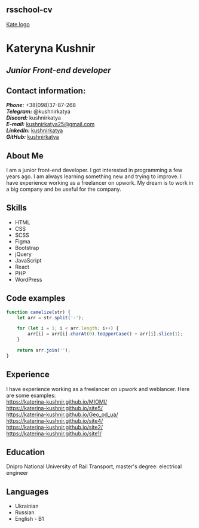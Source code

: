 ## rsschool-cv

[Kate logo](images/Kate.jpg)  
# Kateryna Kushnir

## ***Junior Front-end developer***

## Contact information:

***Phone:*** +38(098)37-87-268  
***Telegram:*** @kushnirkatya  
***Discord:*** kushnirkatya  
***E-mail:*** [kushnirkatya25@gmail.com](kushnirkatya25@gmail.com)  
***LinkedIn:*** [kushnirkatya](https://www.linkedin.com/in/%D0%B5%D0%BA%D0%B0%D1%82%D0%B5%D1%80%D0%B8%D0%BD%D0%B0-%D0%BA%D1%83%D1%88%D0%BD%D0%B8%D1%80-700a27232/)  
***GitHub:*** [kushnirkatya](https://github.com/Katerina-Kushnir)  

## About Me

I am a junior front-end developer. I got interested in programming a few years ago. I am always learning something new and trying to improve. I have experience working as a freelancer on upwork. My dream is to work in a big company and be useful for the company.

## Skills

* HTML
* CSS
* SCSS
* Figma
* Bootstrap
* jQuery
* JavaScript
* React
* PHP
* WordPress

## Code examples

```javascript
function camelize(str) {
    let arr = str.split('-');

    for (let i = 1; i < arr.length; i++) {
        arr[i] = arr[i].charAt(0).toUpperCase() + arr[i].slice(1);
    }

    return arr.join('');
}
```

## Experience

I have experience working as a freelancer on upwork and weblancer. Here are some examples:  
https://katerina-kushnir.github.io/MIOMI/  
https://katerina-kushnir.github.io/site5/  
https://katerina-kushnir.github.io/Geo_od_ua/  
https://katerina-kushnir.github.io/site4/  
https://katerina-kushnir.github.io/site2/  
https://katerina-kushnir.github.io/site1/  

## Education

Dnipro National University of Rail Transport, master's degree: electrical engineer 

## Languages

* Ukrainian 
* Russian 
* English - B1